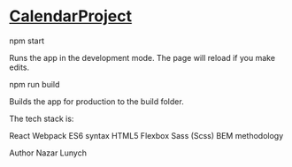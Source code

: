 # [CalendarProject](https://serene-wright-7a06c0.netlify.app)

npm start

Runs the app in the development mode. The page will reload if you make edits.

npm run build

Builds the app for production to the build folder.

The tech stack is:

React
Webpack
ES6 syntax
HTML5
Flexbox
Sass (Scss)
BEM methodology

Author Nazar Lunych
